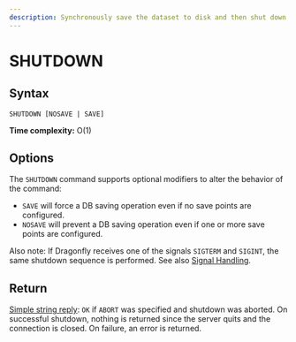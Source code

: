 ```yaml
---
description: Synchronously save the dataset to disk and then shut down the server
---
```


# SHUTDOWN

## Syntax

    SHUTDOWN [NOSAVE | SAVE]

**Time complexity:** O(1)


## Options

The `SHUTDOWN` command supports optional modifiers to alter the behavior of the command:

* `SAVE` will force a DB saving operation even if no save points are configured.
* `NOSAVE` will prevent a DB saving operation even if one or more save points are configured.


<!-- we dont do any of that useful stuff:

* If there are any replicas lagging behind in replication:
  * Pause clients attempting to write by performing a `CLIENT PAUSE` with the `WRITE` option.
  * Wait up to the configured `shutdown-timeout` (default 10 seconds) for replicas to catch up the replication offset.
* Stop all the clients.
* Perform a blocking SAVE if at least one **save point** is configured.
* Flush the Append Only File if AOF is enabled.
* Quit the server.

-->

Also note: If Dragonfly receives one of the signals `SIGTERM` and `SIGINT`, the same shutdown sequence is performed.
See also [Signal Handling](https://redis.io/topics/signals).

## Return

[Simple string reply](https://redis.io/docs/reference/protocol-spec#resp-simple-strings): `OK` if `ABORT` was specified and shutdown was aborted.
On successful shutdown, nothing is returned since the server quits and the connection is closed.
On failure, an error is returned.